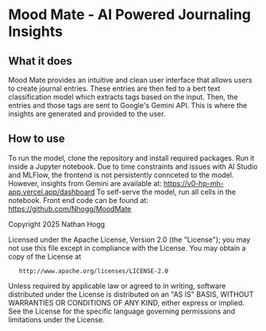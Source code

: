 # Mood Mate - AI Powered Journaling Insights
## What it does
Mood Mate provides an intuitive and clean user interface that allows users to create journal entries. These entries are then fed to a bert text classification model which extracts tags based on the input. Then, the entries and those tags are sent to Google's Gemini API. This is where the insights are generated and provided to the user.
## How to use
To run the model, clone the repository and install required packages. Run it inside a Jupyter notebook. 
Due to time constraints and issues with AI Studio and MLFlow, the frontend is not persistently connceted to the model. However, insights from Gemini are available at: https://v0-hp-mh-app.vercel.app/dashboard
To self-serve the model, run all cells in the notebook.
Front end code can be found at: https://github.com/Nhogg/MoodMate

Copyright 2025 Nathan Hogg

   Licensed under the Apache License, Version 2.0 (the "License");
   you may not use this file except in compliance with the License.
   You may obtain a copy of the License at

       http://www.apache.org/licenses/LICENSE-2.0

   Unless required by applicable law or agreed to in writing, software
   distributed under the License is distributed on an "AS IS" BASIS,
   WITHOUT WARRANTIES OR CONDITIONS OF ANY KIND, either express or implied.
   See the License for the specific language governing permissions and
   limitations under the License.
